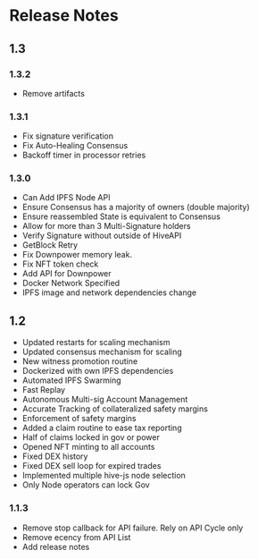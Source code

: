 # Release Notes

## 1.3

### 1.3.2

* Remove artifacts

### 1.3.1

* Fix signature verification
* Fix Auto-Healing Consensus
* Backoff timer in processor retries

### 1.3.0

* Can Add IPFS Node API
* Ensure Consensus has a majority of owners (double majority)
* Ensure reassembled State is equivalent to Consensus
* Allow for more than 3 Multi-Signature holders
* Verify Signature without outside of HiveAPI
* GetBlock Retry
* Fix Downpower memory leak.
* Fix NFT token check
* Add API for Downpower
* Docker Network Specified
* IPFS image and network dependencies change

## 1.2

* Updated restarts for scaling mechanism
* Updated consensus mechanism for scaling
* New witness promotion routine
* Dockerized with own IPFS dependencies
* Automated IPFS Swarming
* Fast Replay
* Autonomous Multi-sig Account Management
* Accurate Tracking of collateralized safety margins
* Enforcement of safety margins
* Added a claim routine to ease tax reporting
* Half of claims locked in gov or power
* Opened NFT minting to all accounts
* Fixed DEX history
* Fixed DEX sell loop for expired trades
* Implemented multiple hive-js node selection
* Only Node operators can lock Gov 

### 1.1.3

* Remove stop callback for API failure. Rely on API Cycle only
* Remove ecency from API List
* Add release notes